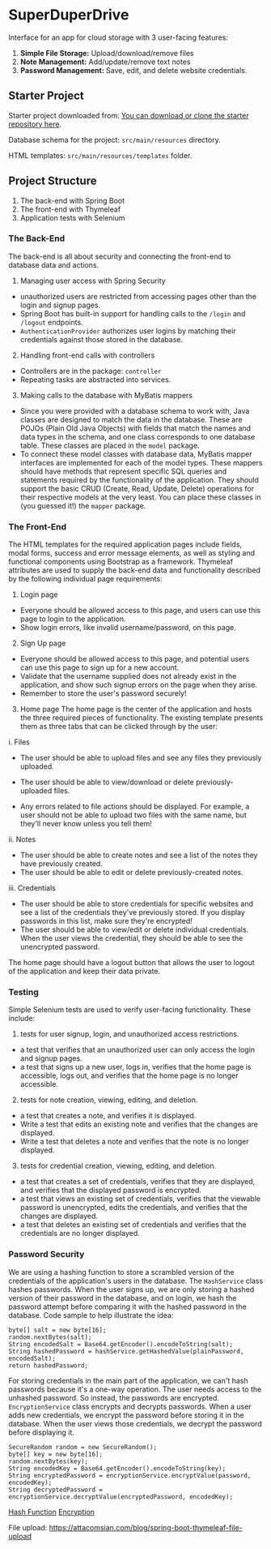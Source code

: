 # SuperDuperDrive
Interface for an app for cloud storage with 3 user-facing features:

1. **Simple File Storage:** Upload/download/remove files
2. **Note Management:** Add/update/remove text notes
3. **Password Management:** Save, edit, and delete website credentials.  

## Starter Project
Starter project downloaded from:  [You can download or clone the starter repository here](https://github.com/udacity/nd035-c1-spring-boot-basics-project-starter/tree/master/starter/cloudstorage).

Database schema for the project: `src/main/resources` directory.  

HTML templates: `src/main/resources/templates` folder. 

## Project Structure
1. The back-end with Spring Boot
2. The front-end with Thymeleaf
3. Application tests with Selenium

### The Back-End
The back-end is all about security and connecting the front-end to database data and actions. 

1. Managing user access with Spring Security
 - unauthorized users are restricted from accessing pages other than the login and signup pages. 
 - Spring Boot has built-in support for handling calls to the `/login` and `/logout` endpoints. 
 - `AuthenticationProvider` authorizes user logins by matching their credentials against those stored in the database.  


2. Handling front-end calls with controllers
 - Controllers are in the package: `controller`
 - Repeating tasks are abstracted into services.
 
3. Making calls to the database with MyBatis mappers
 - Since you were provided with a database schema to work with, Java classes are designed to match the data in the database. These are POJOs (Plain Old Java Objects) with fields that match the names and data types in the schema, and one class corresponds to one database table. These classes are placed in the `model` package.
 - To connect these model classes with database data, MyBatis mapper interfaces are implemented for each of the model types. These mappers should have methods that represent specific SQL queries and statements required by the functionality of the application. They should support the basic CRUD (Create, Read, Update, Delete) operations for their respective models at the very least. You can place these classes in (you guessed it!) the `mapper` package.


### The Front-End
The HTML templates for the required application pages include fields, modal forms, success and error message elements, as well as styling and functional components using Bootstrap as a framework. 
Thymeleaf attributes are used to supply the back-end data and functionality described by the following individual page requirements:

1. Login page
 - Everyone should be allowed access to this page, and users can use this page to login to the application. 
 - Show login errors, like invalid username/password, on this page. 


2. Sign Up page
 - Everyone should be allowed access to this page, and potential users can use this page to sign up for a new account. 
 - Validate that the username supplied does not already exist in the application, and show such signup errors on the page when they arise.
 - Remember to store the user's password securely!


3. Home page
The home page is the center of the application and hosts the three required pieces of functionality. The existing template presents them as three tabs that can be clicked through by the user:


 i. Files
  - The user should be able to upload files and see any files they previously uploaded. 

  - The user should be able to view/download or delete previously-uploaded files.
  - Any errors related to file actions should be displayed. For example, a user should not be able to upload two files with the same name, but they'll never know unless you tell them!


 ii. Notes
  - The user should be able to create notes and see a list of the notes they have previously created.
  - The user should be able to edit or delete previously-created notes.

 iii. Credentials
 - The user should be able to store credentials for specific websites and see a list of the credentials they've previously stored. If you display passwords in this list, make sure they're encrypted!
 - The user should be able to view/edit or delete individual credentials. When the user views the credential, they should be able to see the unencrypted password.

The home page should have a logout button that allows the user to logout of the application and keep their data private.

### Testing
Simple Selenium tests are used to verify user-facing functionality. These include:

1. tests for user signup, login, and unauthorized access restrictions.
 - a test that verifies that an unauthorized user can only access the login and signup pages.
 - a test that signs up a new user, logs in, verifies that the home page is accessible, logs out, and verifies that the home page is no longer accessible. 


2. tests for note creation, viewing, editing, and deletion.
 - a test that creates a note, and verifies it is displayed.
 - Write a test that edits an existing note and verifies that the changes are displayed.
 - Write a test that deletes a note and verifies that the note is no longer displayed.


3. tests for credential creation, viewing, editing, and deletion.
 - a test that creates a set of credentials, verifies that they are displayed, and verifies that the displayed password is encrypted.
 - a test that views an existing set of credentials, verifies that the viewable password is unencrypted, edits the credentials, and verifies that the changes are displayed.
 - a test that deletes an existing set of credentials and verifies that the credentials are no longer displayed.


### Password Security
We are using a hashing function to store a scrambled version of the credentials of the application's users in the database. The `HashService` class hashes passwords. When the user signs up, we are only storing a hashed version of their password in the database, and on login, we hash the password attempt before comparing it with the hashed password in the database. 
Code sample to help illustrate the idea:

```
byte[] salt = new byte[16];
random.nextBytes(salt);
String encodedSalt = Base64.getEncoder().encodeToString(salt);
String hashedPassword = hashService.getHashedValue(plainPassword, encodedSalt);
return hashedPassword;
```

For storing credentials in the main part of the application, we can't hash passwords because it's a one-way operation. The user needs access to the unhashed password. 
So instead, the passwords are encrypted. `EncryptionService` class encrypts and decrypts passwords. When a user adds new credentials, we encrypt the password before storing it in the database. When the user views those credentials, we decrypt the password before displaying it. 

```
SecureRandom random = new SecureRandom();
byte[] key = new byte[16];
random.nextBytes(key);
String encodedKey = Base64.getEncoder().encodeToString(key);
String encryptedPassword = encryptionService.encryptValue(password, encodedKey);
String decryptedPassword = encryptionService.decryptValue(encryptedPassword, encodedKey);
```

[Hash Function](https://en.wikipedia.org/wiki/Hash_function)
[Encryption](https://en.wikipedia.org/wiki/Encryption)


File upload: https://attacomsian.com/blog/spring-boot-thymeleaf-file-upload
